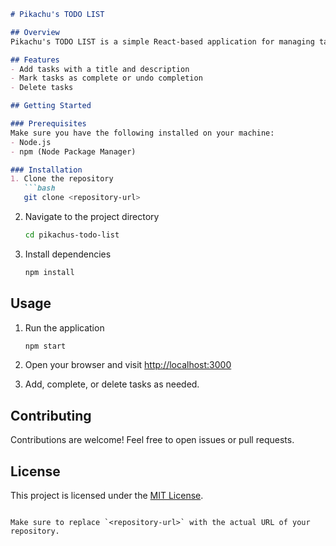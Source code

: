 ```markdown
# Pikachu's TODO LIST

## Overview
Pikachu's TODO LIST is a simple React-based application for managing tasks. Users can add tasks, mark them as complete, and delete them.

## Features
- Add tasks with a title and description
- Mark tasks as complete or undo completion
- Delete tasks

## Getting Started

### Prerequisites
Make sure you have the following installed on your machine:
- Node.js
- npm (Node Package Manager)

### Installation
1. Clone the repository
   ```bash
   git clone <repository-url>
   ```

2. Navigate to the project directory
   ```bash
   cd pikachus-todo-list
   ```

3. Install dependencies
   ```bash
   npm install
   ```

## Usage
1. Run the application
   ```bash
   npm start
   ```
2. Open your browser and visit [http://localhost:3000](http://localhost:3000)

3. Add, complete, or delete tasks as needed.

## Contributing
Contributions are welcome! Feel free to open issues or pull requests.

## License
This project is licensed under the [MIT License](LICENSE).
```

Make sure to replace `<repository-url>` with the actual URL of your repository.
